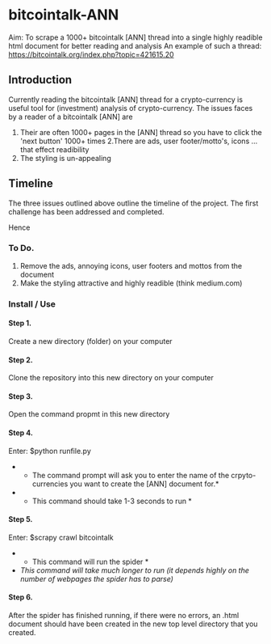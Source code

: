# bitcointalk-ANN
Aim: To scrape a 1000+ bitcointalk [ANN] thread into a single highly readible html document for better reading and analysis
An example of such a thread: https://bitcointalk.org/index.php?topic=421615.20

## Introduction
Currently reading the bitcointalk [ANN] thread for a crypto-currency is useful tool for (investment) analysis of crypto-currency.
The issues faces by a reader of a bitcointalk [ANN] are
1. Their are  often 1000+ pages in the [ANN] thread so you have to click the 'next button' 1000+ times
2.There are ads, user footer/motto's, icons ... that effect readibility
3. The styling is un-appealing

## Timeline
The three issues outlined above outline the timeline of the project.
The first challenge has been addressed and completed.

Hence

### To Do.
1. Remove the ads, annoying icons, user footers and mottos from the document
2. Make the styling attractive and highly readible (think medium.com)


### Install / Use

#### Step 1.
Create a new directory (folder) on your computer

#### Step 2.
Clone the repository into this new directory on your computer

#### Step 3.
Open the command propmt in this new directory 

#### Step 4. 
Enter: $python runfile.py
* * The command prompt will ask you to enter the name of the crpyto-currencies you want to create the [ANN] document for.*
* * This command should take 1-3 seconds to run *

#### Step 5.
Enter: $scrapy crawl bitcointalk
* * This command will run the spider *
* *This command will take much longer to run (it depends highly on the number of webpages the spider has to parse)*

#### Step 6.
After the spider has finished running, if there were no errors, an .html document should have been created in the new top level directory that you created.
